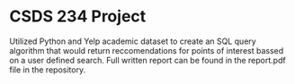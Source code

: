 # CSDS 234 Project
Utilized Python and Yelp academic dataset to create an SQL query algorithm that would return reccomendations for points of interest bassed on a user defined search. Full written report can be found in the report.pdf file in the repository.
